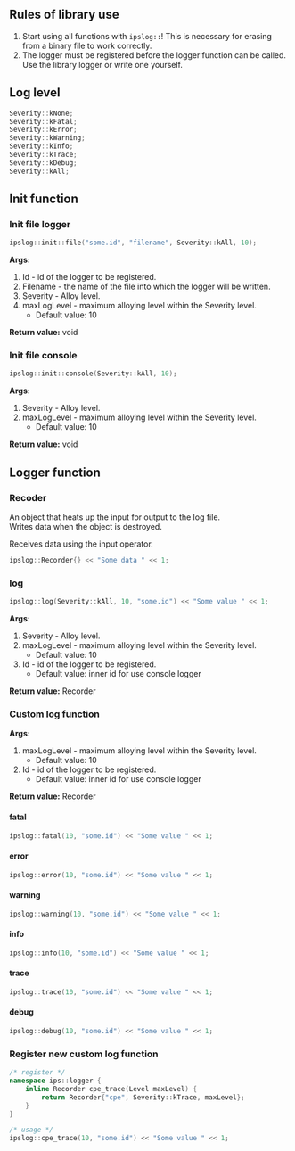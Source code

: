 ## Rules of library use

1. Start using all functions with `ipslog::`! This is necessary for erasing from a binary file to work correctly.
2. The logger must be registered before the logger function can be called. Use the library logger or write one yourself.

## Log level

```c++
Severity::kNone;
Severity::kFatal;
Severity::kError;
Severity::kWarning;
Severity::kInfo;
Severity::kTrace;
Severity::kDebug;
Severity::kAll;
```

## Init function

### Init file logger

```c++
ipslog::init::file("some.id", "filename", Severity::kAll, 10);
```

**Args:**

1. Id - id of the logger to be registered.
2. Filename - the name of the file into which the logger will be written.
3. Severity - Alloy level.
4. maxLogLevel - maximum alloying level within the Severity level.
    - Default value: 10

**Return value:** void

### Init file console

```c++
ipslog::init::console(Severity::kAll, 10);
```

**Args:**

1. Severity - Alloy level.
2. maxLogLevel - maximum alloying level within the Severity level.
    - Default value: 10

**Return value:** void

## Logger function

### Recoder

An object that heats up the input for output to the log file. \
Writes data when the object is destroyed.

Receives data using the input operator.

```c++
ipslog::Recorder{} << "Some data " << 1;
```

### log

```c++
ipslog::log(Severity::kAll, 10, "some.id") << "Some value " << 1;
```

**Args:**

1. Severity - Alloy level.
2. maxLogLevel - maximum alloying level within the Severity level.
    - Default value: 10
3. Id - id of the logger to be registered.
    - Default value: inner id for use console logger

**Return value:** Recorder

### Custom log function

**Args:**

1. maxLogLevel - maximum alloying level within the Severity level.
    - Default value: 10
2. Id - id of the logger to be registered.
    - Default value: inner id for use console logger

**Return value:** Recorder

#### fatal

```c++
ipslog::fatal(10, "some.id") << "Some value " << 1;
```

#### error

```c++
ipslog::error(10, "some.id") << "Some value " << 1;
```

#### warning

```c++
ipslog::warning(10, "some.id") << "Some value " << 1;
```

#### info

```c++
ipslog::info(10, "some.id") << "Some value " << 1;
```

#### trace

```c++
ipslog::trace(10, "some.id") << "Some value " << 1;
```

#### debug

```c++
ipslog::debug(10, "some.id") << "Some value " << 1;
```

### Register new custom log function

```c++
/* register */
namespace ips::logger {
    inline Recorder cpe_trace(Level maxLevel) {
        return Recorder{"cpe", Severity::kTrace, maxLevel};
    }
}

/* usage */
ipslog::cpe_trace(10, "some.id") << "Some value " << 1;
```

